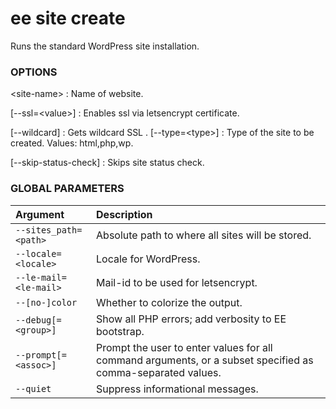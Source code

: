 # ee site create

Runs the standard WordPress site installation.

### OPTIONS

&lt;site-name&gt;
: Name of website.

[\--ssl=&lt;value&gt;]
: Enables ssl via letsencrypt certificate.

[\--wildcard]
: Gets wildcard SSL .
[\--type=&lt;type&gt;]
: Type of the site to be created. Values: html,php,wp.

[\--skip-status-check]
: Skips site status check.

### GLOBAL PARAMETERS

| **Argument**    | **Description**              |
|:----------------|:-----------------------------|
| `--sites_path=<path>` | Absolute path to where all sites will be stored. |
| `--locale=<locale>` | Locale for WordPress. |
| `--le-mail=<le-mail>` | Mail-id to be used for letsencrypt. |
| `--[no-]color` | Whether to colorize the output. |
| `--debug[=<group>]` | Show all PHP errors; add verbosity to EE bootstrap. |
| `--prompt[=<assoc>]` | Prompt the user to enter values for all command arguments, or a subset specified as comma-separated values. |
| `--quiet` | Suppress informational messages. |
